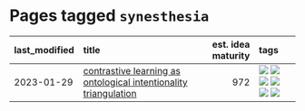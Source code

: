 # Pages tagged `synesthesia`

|last_modified|title|est. idea maturity|tags
|:---|:---|---:|:---|
|2023-01-29|[contrastive learning as ontological intentionality triangulation](../contrastive_learning_as_ontological_intentionality_triangulation.md)|972|[![](https://img.shields.io/badge/tag-meta-1614f8)](../tags/meta.md) [![](https://img.shields.io/badge/tag-philosophy-35d2ce)](../tags/philosophy.md) [![](https://img.shields.io/badge/tag-semiotics-8e95e2)](../tags/semiotics.md) [![](https://img.shields.io/badge/tag-synesthesia-be4650)](../tags/synesthesia.md) [![](https://img.shields.io/badge/tag-theory-3f3dc3)](../tags/theory.md) [![](https://img.shields.io/badge/tag-wip-53417a)](../tags/wip.md)|